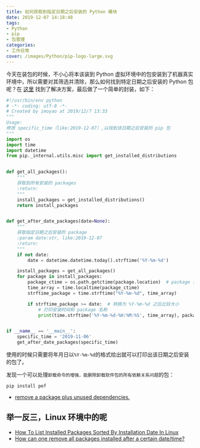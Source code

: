 ```yaml
---
title: 如何获取到指定日期之后安装的 Python 模块
date: 2019-12-07 14:18:48
tags:
- Python
- pip
- 包管理
categories:
- 工作日常
cover: /images/Python/pip-logo-large.svg
---
```

今天在装包的时候，不小心将本该装到 Python 虚拟环境中的包安装到了机器真实环境中，所以需要对其筛选并清除，那么如何找到特定日期之后安装的 Python 包呢？在 [这里](https://stackoverflow.com/questions/10256093/how-to-convert-ctime-to-datetime-in-python) 找到了解决方案，最后做了一个简单的封装，如下：

```python
#!/usr/bin/env python
# -*- coding: utf-8 -*-
# Created by imoyao at 2019/12/7 13:33
"""
Usage:
修改 specific_time（like:2019-12-07）,以找到该日期之后安装的 pip 包
"""
import os
import time
import datetime
from pip._internal.utils.misc import get_installed_distributions


def get_all_packages():
    """
    获取到所有安装的 packages
    :return:
    """
    install_packages = get_installed_distributions()
    return install_packages


def get_after_date_packages(date=None):
    """
    获取指定日期之后安装的 package
    :param date:str, like:2019-12-07
    :return:
    """
    if not date:
        date = datetime.datetime.today().strftime('%Y-%m-%d')

    install_packages = get_all_packages()
    for package in install_packages:
        package_ctime = os.path.getctime(package.location)  # package 创建时间
        time_array = time.localtime(package_ctime)
        strftime_package = time.strftime("%Y-%m-%d", time_array)

        if strftime_package >= date:  # 转换为 %Y-%m-%d 之后比较大小
            # 打印安装时间和 package 名称
            print(time.strftime('%Y-%m-%d-%H:%M:%S', time_array), package)


if __name__ == '__main__':
    specific_time = '2019-11-06'
    get_after_date_packages(specific_time)

```
使用的时候只需要将年月日以`%Y-%m-%d`的格式给出就可以打印出该日期之后安装的包了。

发现一个可以处理`卸载命令的增强，能删除卸载软件包的所有依赖关系问题`的包：

```plain
pip install pef
```

- [remove a package plus unused dependencies.](https://stackoverflow.com/questions/7915998/does-uninstalling-a-package-with-pip-also-remove-the-dependent-packages)

## 举一反三，Linux 环境中的呢
- [How To List Installed Packages Sorted By Installation Date In Linux](https://www.ostechnix.com/list-installed-packages-sorted-installation-date-linux/)
- [How can one remove all packages installed after a certain date/time?](https://askubuntu.com/questions/548683/how-can-one-remove-all-packages-installed-after-a-certain-date-time)